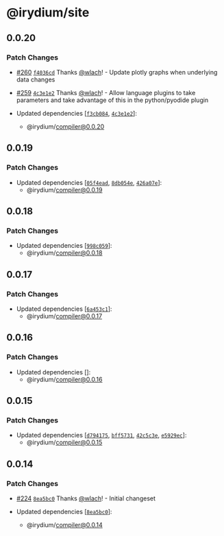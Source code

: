 # @irydium/site

## 0.0.20

### Patch Changes

- [#260](https://github.com/irydium/irydium/pull/260) [`f4036cd`](https://github.com/irydium/irydium/commit/f4036cd70da71984b4aac82a061b330cf5bfbe3f) Thanks [@wlach](https://github.com/wlach)! - Update plotly graphs when underlying data changes

* [#259](https://github.com/irydium/irydium/pull/259) [`4c3e1e2`](https://github.com/irydium/irydium/commit/4c3e1e212b17cfbd2a69f75048dc62a2be8e2053) Thanks [@wlach](https://github.com/wlach)! - Allow language plugins to take parameters and take advantage of this in the python/pyodide plugin

* Updated dependencies [[`f3cb084`](https://github.com/irydium/irydium/commit/f3cb0845aa5456f4c6d730410ef9faa5cafdf0ff), [`4c3e1e2`](https://github.com/irydium/irydium/commit/4c3e1e212b17cfbd2a69f75048dc62a2be8e2053)]:
  - @irydium/compiler@0.0.20

## 0.0.19

### Patch Changes

- Updated dependencies [[`05f4ead`](https://github.com/irydium/irydium/commit/05f4ead3a5ae270997aab7d36e08760370c5208d), [`8db054e`](https://github.com/irydium/irydium/commit/8db054e6960c78b946439e9e7664b30fc5670711), [`426a07e`](https://github.com/irydium/irydium/commit/426a07ebd313343f0501101aa16080f8d9a051c5)]:
  - @irydium/compiler@0.0.19

## 0.0.18

### Patch Changes

- Updated dependencies [[`998c059`](https://github.com/irydium/irydium/commit/998c0592150bebc3299a1c9b6c9f642578c9573e)]:
  - @irydium/compiler@0.0.18

## 0.0.17

### Patch Changes

- Updated dependencies [[`6a453c1`](https://github.com/irydium/irydium/commit/6a453c18d9a2797c82039d6a6837490d12b6f846)]:
  - @irydium/compiler@0.0.17

## 0.0.16

### Patch Changes

- Updated dependencies []:
  - @irydium/compiler@0.0.16

## 0.0.15

### Patch Changes

- Updated dependencies [[`d794175`](https://github.com/irydium/irydium/commit/d794175e17d2a17df31b5d5ff7e8a397972d58d7), [`bff5731`](https://github.com/irydium/irydium/commit/bff5731914908a064e1a535ee91bb2018b8db495), [`42c5c3e`](https://github.com/irydium/irydium/commit/42c5c3e18ff1c39d1deeed4aa4a7cc91d96e6424), [`e5929ec`](https://github.com/irydium/irydium/commit/e5929ec9565a371f7d80b09c57f34832c1a9ba80)]:
  - @irydium/compiler@0.0.15

## 0.0.14

### Patch Changes

- [#224](https://github.com/irydium/irydium/pull/224) [`8ea5bc0`](https://github.com/irydium/irydium/commit/8ea5bc0e29b8151aa5aad1514b400a347320d9a3) Thanks [@wlach](https://github.com/wlach)! - Initial changeset

- Updated dependencies [[`8ea5bc0`](https://github.com/irydium/irydium/commit/8ea5bc0e29b8151aa5aad1514b400a347320d9a3)]:
  - @irydium/compiler@0.0.14
